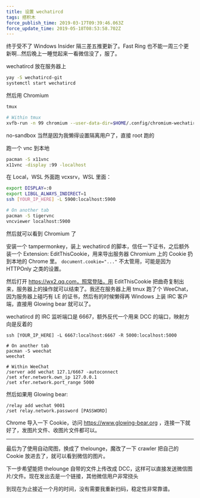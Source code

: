 ```yaml
---
title: 设置 wechatircd
tags: 搭积木
force_publish_time: 2019-03-17T09:39:46.063Z
force_update_time: 2019-05-18T08:53:58.702Z
---
```


终于受不了 Windows Insider 隔三差五推更新了。Fast Ring 也不能一周三个更新啊...然后晚上一睡觉起来一看微信没了，服了。

wechatircd 放在服务器上

```bash
yay -S wechatircd-git
systemctl start wechatircd
```

然后用 Chromium
```bash
tmux

# Within tmux
xvfb-run -n 99 chromium --user-data-dir=$HOME/.config/chromium-wechatircd --no-sandbox
```
no-sandbox 当然是因为我懒得设置隔离用户了，直接 root 跑的

跑一个 vnc 到本地

```bash
pacman -S x11vnc
x11vnc -display :99 -localhost
```

在 Local，WSL 外面跑 vcxsrv，WSL 里面：
```bash
export DISPLAY=:0
export LIBGL_ALWAYS_INDIRECT=1
ssh [YOUR_IP_HERE] -L 5900:localhost:5900

# On another tab
pacman -S tigervnc
vncviewer localhost:5900
```

然后就可以看到 Chromium 了

安装一个 tampermonkey，装上 wechatircd 的脚本，信任一下证书，之后额外装一个 Extension: EditThisCookie，用来导出服务器 Chromium 上的 Cookie 扔到本地的 Chrome 里。 `document.cookie="..."` 不太管用，可能是因为 HTTPOnly 之类的设置。

然后打开 https://wx2.qq.com，照常登陆，用 EditThisCookie 把曲奇复制出来，服务器上的操作就可以结束了。我还在服务器上用 tmux 跑了个 WeeChat，因为服务器上碰巧有 LE 的证书，然后有的时候懒得再 Windows 上装 IRC 客户端，直接用 Glowing bear 就可以了。

wechatircd 的 IRC 监听端口是 6667，额外反代一个用来 DCC 的端口，映射方向是反着的
```
ssh [YOUR_IP_HERE] -L 6667:localhost:6667 -R 5000:localhost:5000

# On another tab
pacman -S weechat
weechat

# Within WeeChat
/server add wechat 127.1/6667 -autoconnect
/set xfer.network.own_ip 127.0.0.1
/set xfer.network.port_range 5000
```

然后如果用 Glowing bear:
```
/relay add wechat 9001
/set relay.network.password [PASSWORD]
```

Chrome 导入一下 Cookie，访问 https://www.glowing-bear.org ，连接一下就好了，发图片文件、收图片文件都可以。

---

最后为了使用自动爬图，换成了 thelounge，魔改了一下 crawler 把自己的 Cookie 放进去了，就可以看到微信的图片。

下一步希望能把 thelounge 自带的文件上传改成 DCC，这样可以直接发送微信图片/文件。现在发出去是一个链接，其他微信用户非常挠头

到现在为止接近一个月的时间，没有需要我重新扫码，稳定性非常靠谱。
